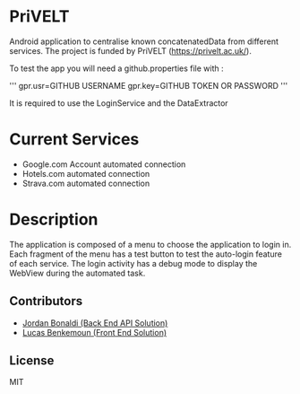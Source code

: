 # PriVELT

Android application to centralise known concatenatedData from different services.
The project is funded by PriVELT (https://privelt.ac.uk/).

To test the app you will need a github.properties file with :

'''
gpr.usr=GITHUB USERNAME
gpr.key=GITHUB TOKEN OR PASSWORD
'''

It is required to use the LoginService and the DataExtractor

# Current Services

  - Google.com Account automated connection
  - Hotels.com automated connection
  - Strava.com automated connection
  
# Description

The application is composed of a menu to choose the application to login in. Each fragment of the menu has a test button to test the auto-login feature of each service. The login activity has a debug mode to display the WebView during the automated task.

Contributors
----
- [Jordan Bonaldi (Back End API Solution)](http://github.com/jordanbonaldi/)
- [Lucas Benkemoun (Front End Solution)](https://github.com/LeBenki)

License
----

MIT
